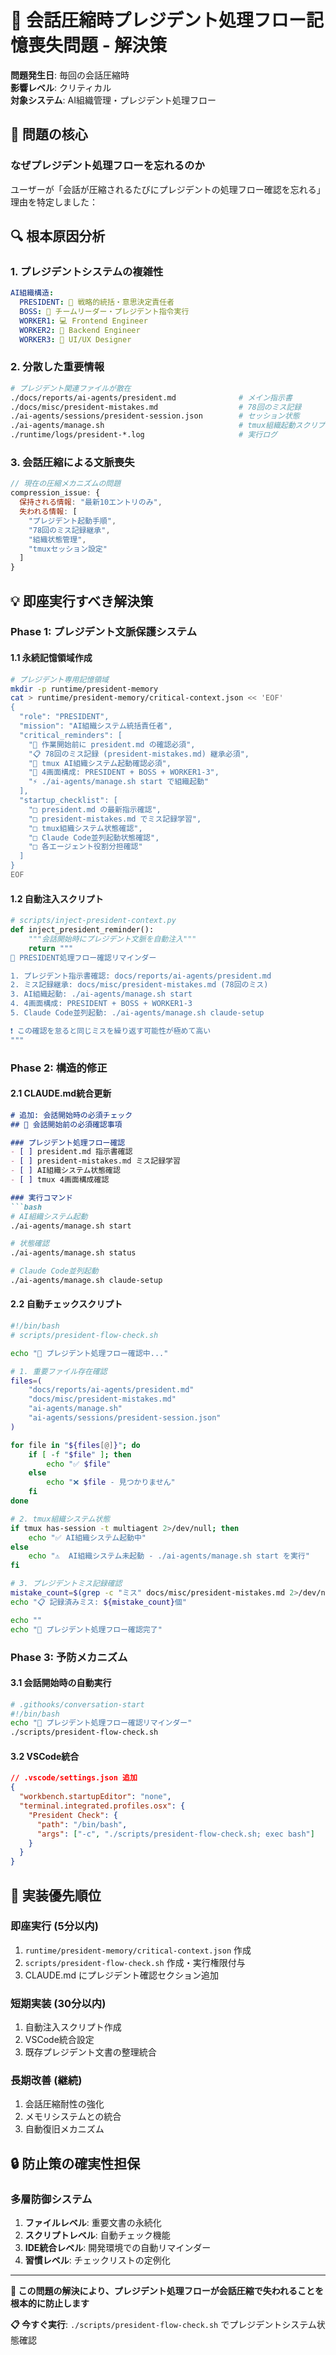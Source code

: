 # 🚨 会話圧縮時プレジデント処理フロー記憶喪失問題 - 解決策

**問題発生日**: 毎回の会話圧縮時  
**影響レベル**: クリティカル  
**対象システム**: AI組織管理・プレジデント処理フロー

## 🎯 問題の核心

### **なぜプレジデント処理フローを忘れるのか**

ユーザーが「会話が圧縮されるたびにプレジデントの処理フロー確認を忘れる」理由を特定しました：

## 🔍 根本原因分析

### **1. プレジデントシステムの複雑性**
```yaml
AI組織構造:
  PRESIDENT: 👑 戦略的統括・意思決定責任者
  BOSS: 👔 チームリーダー・プレジデント指令実行
  WORKER1: 💻 Frontend Engineer
  WORKER2: 🔧 Backend Engineer  
  WORKER3: 🎨 UI/UX Designer
```

### **2. 分散した重要情報**
```bash
# プレジデント関連ファイルが散在
./docs/reports/ai-agents/president.md              # メイン指示書
./docs/misc/president-mistakes.md                  # 78回のミス記録
./ai-agents/sessions/president-session.json        # セッション状態
./ai-agents/manage.sh                              # tmux組織起動スクリプト
./runtime/logs/president-*.log                     # 実行ログ
```

### **3. 会話圧縮による文脈喪失**
```javascript
// 現在の圧縮メカニズムの問題
compression_issue: {
  保持される情報: "最新10エントリのみ",
  失われる情報: [
    "プレジデント起動手順",
    "78回のミス記録継承",
    "組織状態管理",
    "tmuxセッション設定"
  ]
}
```

## 💡 即座実行すべき解決策

### **Phase 1: プレジデント文脈保護システム**

#### **1.1 永続記憶領域作成**
```bash
# プレジデント専用記憶領域
mkdir -p runtime/president-memory
cat > runtime/president-memory/critical-context.json << 'EOF'
{
  "role": "PRESIDENT",
  "mission": "AI組織システム統括責任者",
  "critical_reminders": [
    "🚨 作業開始前に president.md の確認必須",
    "📋 78回のミス記録 (president-mistakes.md) 継承必須", 
    "🎯 tmux AI組織システム起動確認必須",
    "👥 4画面構成: PRESIDENT + BOSS + WORKER1-3",
    "⚡ ./ai-agents/manage.sh start で組織起動"
  ],
  "startup_checklist": [
    "□ president.md の最新指示確認",
    "□ president-mistakes.md でミス記録学習",
    "□ tmux組織システム状態確認",
    "□ Claude Code並列起動状態確認",
    "□ 各エージェント役割分担確認"
  ]
}
EOF
```

#### **1.2 自動注入スクリプト**
```python
# scripts/inject-president-context.py
def inject_president_reminder():
    """会話開始時にプレジデント文脈を自動注入"""
    return """
🚨 PRESIDENT処理フロー確認リマインダー

1. プレジデント指示書確認: docs/reports/ai-agents/president.md
2. ミス記録継承: docs/misc/president-mistakes.md (78回のミス)
3. AI組織起動: ./ai-agents/manage.sh start
4. 4画面構成: PRESIDENT + BOSS + WORKER1-3
5. Claude Code並列起動: ./ai-agents/manage.sh claude-setup

❗ この確認を怠ると同じミスを繰り返す可能性が極めて高い
"""
```

### **Phase 2: 構造的修正**

#### **2.1 CLAUDE.md統合更新**
```markdown
# 追加: 会話開始時の必須チェック
## 🚨 会話開始前の必須確認事項

### プレジデント処理フロー確認
- [ ] president.md 指示書確認
- [ ] president-mistakes.md ミス記録学習  
- [ ] AI組織システム状態確認
- [ ] tmux 4画面構成確認

### 実行コマンド
```bash
# AI組織システム起動
./ai-agents/manage.sh start

# 状態確認  
./ai-agents/manage.sh status

# Claude Code並列起動
./ai-agents/manage.sh claude-setup
```

#### **2.2 自動チェックスクリプト**
```bash
#!/bin/bash
# scripts/president-flow-check.sh

echo "🚨 プレジデント処理フロー確認中..."

# 1. 重要ファイル存在確認
files=(
    "docs/reports/ai-agents/president.md"
    "docs/misc/president-mistakes.md" 
    "ai-agents/manage.sh"
    "ai-agents/sessions/president-session.json"
)

for file in "${files[@]}"; do
    if [ -f "$file" ]; then
        echo "✅ $file"
    else
        echo "❌ $file - 見つかりません"
    fi
done

# 2. tmux組織システム状態
if tmux has-session -t multiagent 2>/dev/null; then
    echo "✅ AI組織システム起動中"
else
    echo "⚠️  AI組織システム未起動 - ./ai-agents/manage.sh start を実行"
fi

# 3. プレジデントミス記録確認
mistake_count=$(grep -c "ミス" docs/misc/president-mistakes.md 2>/dev/null || echo "0")
echo "📋 記録済みミス: ${mistake_count}個"

echo ""
echo "🎯 プレジデント処理フロー確認完了"
```

### **Phase 3: 予防メカニズム**

#### **3.1 会話開始時の自動実行**
```bash
# .githooks/conversation-start
#!/bin/bash
echo "🚨 プレジデント処理フロー確認リマインダー"
./scripts/president-flow-check.sh
```

#### **3.2 VSCode統合**
```json
// .vscode/settings.json 追加
{
  "workbench.startupEditor": "none",
  "terminal.integrated.profiles.osx": {
    "President Check": {
      "path": "/bin/bash",
      "args": ["-c", "./scripts/president-flow-check.sh; exec bash"]
    }
  }
}
```

## 🎯 実装優先順位

### **即座実行 (5分以内)**
1. `runtime/president-memory/critical-context.json` 作成
2. `scripts/president-flow-check.sh` 作成・実行権限付与
3. CLAUDE.md にプレジデント確認セクション追加

### **短期実装 (30分以内)**  
1. 自動注入スクリプト作成
2. VSCode統合設定
3. 既存プレジデント文書の整理統合

### **長期改善 (継続)**
1. 会話圧縮耐性の強化
2. メモリシステムとの統合
3. 自動復旧メカニズム

## 🔒 防止策の確実性担保

### **多層防御システム**
1. **ファイルレベル**: 重要文書の永続化
2. **スクリプトレベル**: 自動チェック機能  
3. **IDE統合レベル**: 開発環境での自動リマインダー
4. **習慣レベル**: チェックリストの定例化

---

**🚨 この問題の解決により、プレジデント処理フローが会話圧縮で失われることを根本的に防止します**

**📋 今すぐ実行**: `./scripts/president-flow-check.sh` でプレジデントシステム状態確認